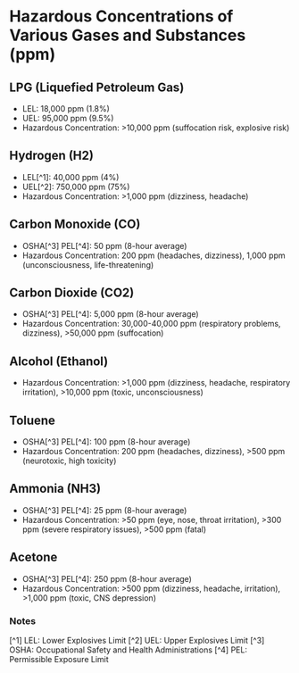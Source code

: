 # Hazardous Concentrations of Various Gases and Substances (ppm)

## LPG (Liquefied Petroleum Gas)
* LEL: 18,000 ppm (1.8%)
* UEL: 95,000 ppm (9.5%)
* Hazardous Concentration: >10,000 ppm (suffocation risk, explosive risk)

## Hydrogen (H2)
* LEL[^1]: 40,000 ppm (4%)
* UEL[^2]: 750,000 ppm (75%)
* Hazardous Concentration: >1,000 ppm (dizziness, headache)

## Carbon Monoxide (CO)
* OSHA[^3] PEL[^4]: 50 ppm (8-hour average)
* Hazardous Concentration: 200 ppm (headaches, dizziness), 1,000 ppm (unconsciousness, life-threatening)

## Carbon Dioxide (CO2)
* OSHA[^3] PEL[^4]: 5,000 ppm (8-hour average)
* Hazardous Concentration: 30,000-40,000 ppm (respiratory problems, dizziness), >50,000 ppm (suffocation)

## Alcohol (Ethanol)
* Hazardous Concentration: >1,000 ppm (dizziness, headache, respiratory irritation), >10,000 ppm (toxic, unconsciousness)

## Toluene
* OSHA[^3] PEL[^4]: 100 ppm (8-hour average)
* Hazardous Concentration: 200 ppm (headaches, dizziness), >500 ppm (neurotoxic, high toxicity)

## Ammonia (NH3)
* OSHA[^3] PEL[^4]: 25 ppm (8-hour average)
* Hazardous Concentration: >50 ppm (eye, nose, throat irritation), >300 ppm (severe respiratory issues), >500 ppm (fatal)

## Acetone
* OSHA[^3] PEL[^4]: 250 ppm (8-hour average)
* Hazardous Concentration: >500 ppm (dizziness, headache, irritation), >1,000 ppm (toxic, CNS depression)

### Notes
[^1] LEL: Lower Explosives Limit
[^2] UEL: Upper Explosives Limit
[^3] OSHA: Occupational Safety and Health Administrations
[^4] PEL: Permissible Exposure Limit
